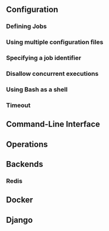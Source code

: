 ## Configuration

### Defining Jobs

### Using multiple configuration files

### Specifying a job identifier 

### Disallow concurrent executions

### Using Bash as a shell

### Timeout

## Command-Line Interface

## Operations

## Backends

### Redis

## Docker

## Django